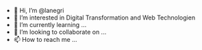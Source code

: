 - 👋 Hi, I’m @lanegri
- 👀 I’m interested in Digital Transformation and Web Technologien
- 🌱 I’m currently learning ...
- 💞️ I’m looking to collaborate on ...
- 📫 How to reach me ...

<!---
lanegri/lanegri is a ✨ special ✨ repository because its `README.md` (this file) appears on your GitHub profile.
You can click the Preview link to take a look at your changes.
--->
